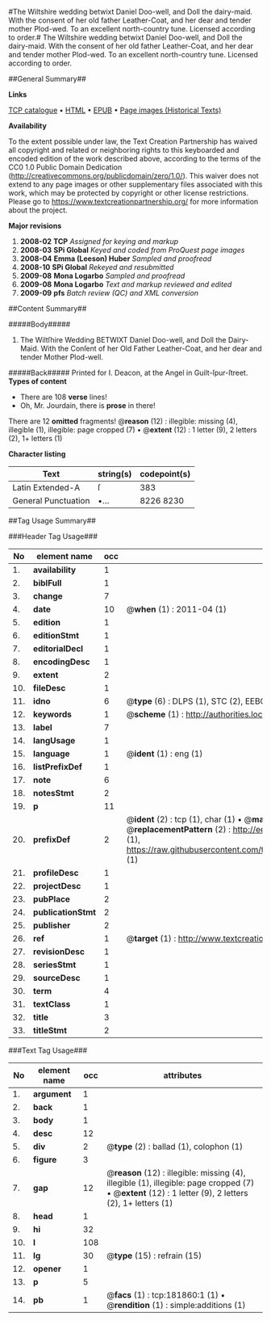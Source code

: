 #The Wiltshire wedding betwixt Daniel Doo-well, and Doll the dairy-maid. With the consent of her old father Leather-Coat, and her dear and tender mother Plod-wed. To an excellent north-country tune. Licensed according to order.#
The Wiltshire wedding betwixt Daniel Doo-well, and Doll the dairy-maid. With the consent of her old father Leather-Coat, and her dear and tender mother Plod-wed. To an excellent north-country tune. Licensed according to order.

##General Summary##

**Links**

[TCP catalogue](http://www.ota.ox.ac.uk/tcp/)  • 
[HTML](http://tei.it.ox.ac.uk/tcp/Texts-HTML/free/B06/B06651.html)  • 
[EPUB](http://tei.it.ox.ac.uk/tcp/Texts-EPUB/free/B06/B06651.epub) • 
[Page images (Historical Texts)](https://historicaltexts.jisc.ac.uk/eebo-99887147e)

**Availability**

To the extent possible under law, the Text Creation Partnership has waived all copyright and related or neighboring rights to this keyboarded and encoded edition of the work described above, according to the terms of the CC0 1.0 Public Domain Dedication (http://creativecommons.org/publicdomain/zero/1.0/). This waiver does not extend to any page images or other supplementary files associated with this work, which may be protected by copyright or other license restrictions. Please go to https://www.textcreationpartnership.org/ for more information about the project.

**Major revisions**

1. __2008-02__ __TCP__ *Assigned for keying and markup*
1. __2008-03__ __SPi Global__ *Keyed and coded from ProQuest page images*
1. __2008-04__ __Emma (Leeson) Huber__ *Sampled and proofread*
1. __2008-10__ __SPi Global__ *Rekeyed and resubmitted*
1. __2009-08__ __Mona Logarbo__ *Sampled and proofread*
1. __2009-08__ __Mona Logarbo__ *Text and markup reviewed and edited*
1. __2009-09__ __pfs__ *Batch review (QC) and XML conversion*

##Content Summary##

#####Body#####

1. The Wiltſhire Wedding BETWIXT Daniel Doo-well, and Doll the Dairy-Maid. With the Conſent of her Old Father Leather-Coat, and her dear and tender Mother Plod-well.

#####Back#####
Printed for I. Deacon, at the Angel in Guilt-ſpur-ſtreet.
**Types of content**

  * There are 108 **verse** lines!
  * Oh, Mr. Jourdain, there is **prose** in there!

There are 12 **omitted** fragments! 
 @__reason__ (12) : illegible: missing (4), illegible (1), illegible: page cropped (7)  •  @__extent__ (12) : 1 letter (9), 2 letters (2), 1+ letters (1)

**Character listing**


|Text|string(s)|codepoint(s)|
|---|---|---|
|Latin Extended-A|ſ|383|
|General Punctuation|•…|8226 8230|

##Tag Usage Summary##

###Header Tag Usage###

|No|element name|occ|attributes|
|---|---|---|---|
|1.|__availability__|1||
|2.|__biblFull__|1||
|3.|__change__|7||
|4.|__date__|10| @__when__ (1) : 2011-04 (1)|
|5.|__edition__|1||
|6.|__editionStmt__|1||
|7.|__editorialDecl__|1||
|8.|__encodingDesc__|1||
|9.|__extent__|2||
|10.|__fileDesc__|1||
|11.|__idno__|6| @__type__ (6) : DLPS (1), STC (2), EEBO-CITATION (1), PROQUEST (1), VID (1)|
|12.|__keywords__|1| @__scheme__ (1) : http://authorities.loc.gov/ (1)|
|13.|__label__|7||
|14.|__langUsage__|1||
|15.|__language__|1| @__ident__ (1) : eng (1)|
|16.|__listPrefixDef__|1||
|17.|__note__|6||
|18.|__notesStmt__|2||
|19.|__p__|11||
|20.|__prefixDef__|2| @__ident__ (2) : tcp (1), char (1)  •  @__matchPattern__ (2) : ([0-9\-]+):([0-9IVX]+) (1), (.+) (1)  •  @__replacementPattern__ (2) : http://eebo.chadwyck.com/downloadtiff?vid=$1&page=$2 (1), https://raw.githubusercontent.com/textcreationpartnership/Texts/master/tcpchars.xml#$1 (1)|
|21.|__profileDesc__|1||
|22.|__projectDesc__|1||
|23.|__pubPlace__|2||
|24.|__publicationStmt__|2||
|25.|__publisher__|2||
|26.|__ref__|1| @__target__ (1) : http://www.textcreationpartnership.org/docs/. (1)|
|27.|__revisionDesc__|1||
|28.|__seriesStmt__|1||
|29.|__sourceDesc__|1||
|30.|__term__|4||
|31.|__textClass__|1||
|32.|__title__|3||
|33.|__titleStmt__|2||


###Text Tag Usage###

|No|element name|occ|attributes|
|---|---|---|---|
|1.|__argument__|1||
|2.|__back__|1||
|3.|__body__|1||
|4.|__desc__|12||
|5.|__div__|2| @__type__ (2) : ballad (1), colophon (1)|
|6.|__figure__|3||
|7.|__gap__|12| @__reason__ (12) : illegible: missing (4), illegible (1), illegible: page cropped (7)  •  @__extent__ (12) : 1 letter (9), 2 letters (2), 1+ letters (1)|
|8.|__head__|1||
|9.|__hi__|32||
|10.|__l__|108||
|11.|__lg__|30| @__type__ (15) : refrain (15)|
|12.|__opener__|1||
|13.|__p__|5||
|14.|__pb__|1| @__facs__ (1) : tcp:181860:1 (1)  •  @__rendition__ (1) : simple:additions (1)|
